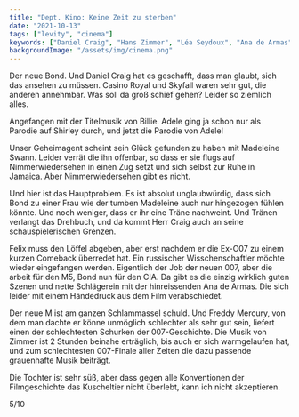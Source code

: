 ```yaml
---
title: "Dept. Kino: Keine Zeit zu sterben"
date: "2021-10-13"
tags: ["levity", "cinema"]
keywords: ["Daniel Craig", "Hans Zimmer", "Léa Seydoux", "Ana de Armas", "Rami Malek", "Jeffrey Wright"]
backgroundImage: "/assets/img/cinema.png"
---
```

<!-- Excerpt Start -->
Der neue Bond. Und Daniel Craig hat es geschafft, dass man glaubt, sich das ansehen zu müssen. Casino Royal und Skyfall waren sehr gut, die anderen annehmbar. Was soll da groß schief gehen? Leider so ziemlich alles.

Angefangen mit der Titelmusik von Billie. Adele ging ja schon nur als Parodie auf Shirley durch, und jetzt die Parodie von Adele!

Unser Geheimagent scheint sein Glück gefunden zu haben mit Madeleine Swann. Leider verrät die ihn offenbar, so dass er sie flugs auf Nimmerwiedersehen in einen Zug setzt und sich selbst zur Ruhe in Jamaica. Aber Nimmerwiedersehen gibt es nicht.

Und hier ist das Hauptproblem. Es ist absolut unglaubwürdig, dass sich Bond zu einer Frau wie der tumben Madeleine auch nur hingezogen fühlen könnte. Und noch weniger, dass er ihr eine Träne nachweint. Und Tränen verlangt das Drehbuch, und da kommt Herr Craig auch an seine schauspielerischen Grenzen.

Felix muss den Löffel abgeben, aber erst nachdem er die Ex-O07 zu einem kurzen Comeback überredet hat. Ein russischer Wisschenschaftler möchte wieder eingefangen werden. Eigentlich der Job der neuen 007, aber die arbeit für den M5, Bond nun für den CIA. Da gibt es die einzig wirklich guten Szenen und nette Schlägerein mit der hinreissenden Ana de Armas. Die sich leider mit einem Händedruck aus dem Film verabschiedet.

Der neue M ist am ganzen Schlammassel schuld. Und Freddy Mercury, von dem man dachte er könne unmöglich schlechter als sehr gut sein, liefert einen der schlechtesten Schurken der 007-Geschichte. Die Musik von Zimmer ist 2 Stunden beinahe erträglich, bis auch er sich warmgelaufen hat, und zum schlechtesten 007-Finale aller Zeiten die dazu passende grauenhafte Musik beiträgt.

Die Tochter ist sehr süß, aber dass gegen alle Konventionen der Filmgeschichte das Kuscheltier nicht überlebt, kann ich nicht akzeptieren.

5/10